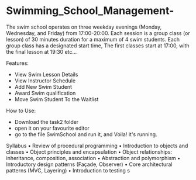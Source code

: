 # Swimming_School_Management-
The swim school operates on three weekday evenings (Monday, Wednesday, and Friday) from 17:00-20:00. Each session is a group class (or lesson) of 30 minutes duration for a maximum of 4 swim students. Each group class has a designated start time, The first classes start at 17:00, with the final lesson at 19:30 etc...

Features:
- View Swim Lesson Details
- View Instructor Schedule 
- Add New Swim Student
- Award Swim qualification
- Move Swim Student To the Waitlist


How to Use:

- Download the task2 folder
- open it on your favourite editor
- go to the file SwimSchool and run it, and Voila! it's running.

Syllabus
• Review of procedural programming
• Introduction to objects and classes
• Object principles and encapsulation
• Object relationships: inheritance, composition, association
• Abstraction and polymorphism
• Introductory design patterns (Façade, Observer)
• Core architectural patterns (MVC, Layering)
• Introduction to testing s
